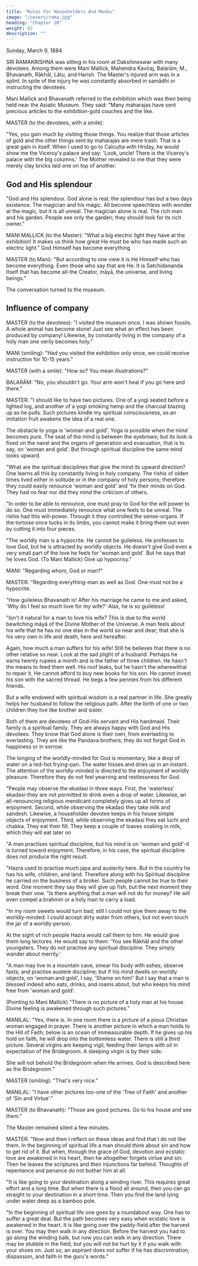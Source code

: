 ```yaml
---
title: "Rules For Householders And Monks"
image: "/covers/rama.jpg"
heading: "Chapter 20"
weight: 82
description: ""
---
```




Sunday, March 9, 1884

SRI RAMAKRISHNA was sitting in his room at Dakshineswar with many devotees. Among them were Mani Mallick, Mahendra Kaviraj, Balarām, M., Bhavanath, Rākhāl, Lātu, and Harish. The Master's injured arm was in a splint. In spite of the injury he was constantly absorbed in samādhi or instructing the devotees.

Mani Mallick and Bhavanath referred to the exhibition which was then being held near the Asiatic Museum. They said: "Many maharajas have sent precious articles to the
exhibition-gold couches and the like.

MASTER (to the devotees, with a smile): 

"Yes, you gain much by visiting those things. You realize that those articles of gold and the other things sent by maharajas are mere trash. That is a great gain in itself. When I used to go to Calcutta with Hriday, he would show me the Viceroy's palace and say: 'Look, uncle! There is the Viceroy's palace with the big columns.' The Mother revealed to me that they were merely clay bricks laid one on top of another.


## God and His splendour

"God and His splendour. God alone is real; the splendour has but a two days existence. The magician and his magic. All become speechless with wonder at the magic, but it is
all unreal. The magician alone is real. The rich man and his garden. People see only the garden; they should look for its rich owner."

MANI MALLICK (to the Master): "What a big electric light they have at the exhibition! It makes us think how great He must be who has made such an electric light."
God Himself has become everything

MASTER (to Mani): "But according to one view it is He Himself who has become everything. Even those who say that are He. It is Satchidananda Itself that has become
all-the Creator, māyā, the universe, and living beings."

The conversation turned to the museum.


## Influence of company

MASTER (to the devotees): "I visited the museum once. I was shown fossils. A whole animal has become stone! Just see what an effect has been produced by company!
Likewise, by constantly living in the company of a holy man one verily becomes holy."

MANI (smiling): "Had you visited the exhibition only once, we could receive instruction for 10-15 years."

MASTER (with a smile): "How so? You mean illustrations?"

BALARĀM: "No, you shouldn't go. Your arm won't heal if you go here and there."

MASTER: "I should like to have two pictures. One of a yogi seated before a lighted log, and another of a yogi smoking hemp and the charcoal blazing up as he pulls. Such
pictures kindle my spiritual consciousness, as an imitation fruit awakens the idea of a real one.

The obstacle to yoga is 'woman and gold'. Yoga is possible when the mind becomes pure. The seat of the mind is between the eyebrows; but its look is fixed on the navel
and the organs of generation and evacuation, that is to say, on 'woman and gold'. But through spiritual discipline the same mind looks upward.


"What are the spiritual disciplines that give the mind its upward direction? One learns all this by constantly living in holy company. The rishis of olden times lived either in solitude or in the company of holy persons; therefore they could easily renounce 'woman
and gold' and 'fix their minds on God. They had no fear nor did they mind the criticism
of others.


"In order to be able to renounce, one must pray to God for the will power to do so. One must immediately renounce what one feels to be unreal. The rishis had this will-power.
Through it they controlled the sense-organs. If the tortoise once tucks in its limbs, you cannot make it bring them out even by cutting it into four pieces.

"The worldly man is a hypocrite. He cannot be guileless. He professes to love God, but
he is attracted by worldly objects. He doesn't give God even a very small part of the
love he feels for 'woman and gold'. But he says that he loves God. (To Mani Mallick)
Give up hypocrisy."

MANI: "Regarding whom, God or man?"

MASTER: "Regarding everything-man as well as God. One must not be a hypocrite.

"How guileless Bhavanath is! After his marriage he came to me and asked, 'Why do I feel so much love for my wife?' Alas, he is so guileless!

"Isn't it natural for a man to love his wife? This is due to the world bewitching māyā of the Divine Mother of the Universe. A man feels about his wife that he has no one else in the world so near and dear; that she is his very own in life and death, here and
hereafter.

Again, how much a man suffers for his wife! Still he believes that there is no other relative so near. Look at the sad plight of a husband. Perhaps he earns twenty rupees a
month and is the father of three children. He hasn't the means to feed them well. His roof leaks, but he hasn't the wherewithal to repair it. He cannot afford to buy new books
for his son. He cannot invest his son with the sacred thread. He begs a few pennies from his different friends.


But a wife endowed with spiritual wisdom is a real partner in life. She greatly helps her husband to follow the religious path. After the birth of one or two children they live like brother and sister. 

Both of them are devotees of God-His servant and His handmaid. Their family is a spiritual family. They are always happy with God and His devotees.
They know that God alone is their own, from everlasting to everlasting. They are like
the Pandava brothers; they do not forget God in happiness or in sorrow.

The longing of the worldly-minded for God is momentary, like a drop of water on a red-hot frying-pan. The water hisses and dries up in an instant. The attention of the
worldly-minded is directed to the enjoyment of worldly pleasure. Therefore they do not feel yearning and restlessness for God.


"People may observe the ekadasi in three ways. First, the 'waterless' ekadasi-they are not permitted to drink even a drop of water. Likewise, an all-renouncing religious
mendicant completely gives up all forms of enjoyment. Second, while observing the ekadasi they take milk and sandesh. Likewise, a householder devotee keeps in his
house simple objects of enjoyment. Third, while observing the ekadasi they eat luchi and chakka. They eat their fill. They keep a couple of loaves soaking in milk, which
they will eat later on 

"A man practises spiritual discipline, but his mind is on 'woman and gold'-it is turned toward enjoyment. Therefore, in his case, the spiritual discipline does not produce the
right result.

"Hazra used to practise much japa and austerity here. But in the country he has his wife, children, and land. Therefore along with his Spiritual discipline he carried on the
business of a broker. Such people cannot be true to their word. One moment they say they will give up fish, but the next moment they break their vow.
"Is there anything that a man will not do for money? He will even compel a brahmin or a holy man to carry a load.

"In my room sweets would turn bad; still I could not give them away to the worldly-minded. I could accept dirty water from others, but not even touch the jar of a worldly
person.

At the sight of rich people Hazra would call them to him. He would give them long lectures. He would say to them: 'You see Rākhāl and the other youngsters. They do not
practise any spiritual discipline. They simply wander about merrily.'

"A man may live in a mountain cave, smear his body with ashes, observe fasts; and practise austere discipline; but if his mind dwells on worldly objects, on 'woman and
gold', I say, 'Shame on him!' But I say that a man is blessed indeed who eats, drinks,
and roams about, but who keeps his mind free from 'woman and gold'.

(Pointing to Mani Mallick) "There is no picture of a holy man at his house. Divine feeling
is awakened through such pictures."

MANILAL: "Yes, there is. In one room there is a picture of a pious Christian woman engaged in prayer. There is another picture in which a man holds to the Hill of Faith;
below is an ocean of immeasurable depth. If he gives up his hold on faith, he will drop into the bottomless water. There is still a third picture. Several virgins are keeping vigil, feeding their lamps with oil in expectation of the Bridegroom. A sleeping virgin is by
their side. 

She will not behold the Bridegroom when He arrives. God is described here as the Bridegroom."

MASTER (smiling): "That's very nice."

MANILAL: "I have other pictures too-one of the 'Tree of Faith' and another of 'Sin and Virtue'."

MASTER (to Bhavanath): "Those are good pictures. Go to his house and see them."

The Master remained silent a few minutes.

MASTER: "Now and then I reflect on these ideas and find that I do not like them. In the beginning of spiritual life a man should think about sin and how to get rid of it. But
when, through the grace of God, devotion and ecstatic love are awakened in his heart, then he altogether forgets virtue and sin. Then he leaves the scriptures and their
injunctions far behind. Thoughts of repentance and penance do not bother him at all. 

"It is like going to your destination along a winding river. This requires great effort and a long time. But when there is a flood all around, then you can go straight to your
destination in a short time. Then you find the land lying under water deep as a bamboo pole.

"In the beginning of spiritual life one goes by a roundabout way. One has to suffer a great deal. But the path becomes very easy when ecstatic love is awakened in the
heart. It is like going over the paddy-field after the harvest is over. You may then walk in any direction. Before the harvest you had to go along the winding balk, but now you can walk in any direction. There may be stubble in the field, but you will not be hurt by it if you walk with your shoes on. Just so, an aspirant does not suffer if he has
discrimination, dispassion, and faith in the guru's words."

